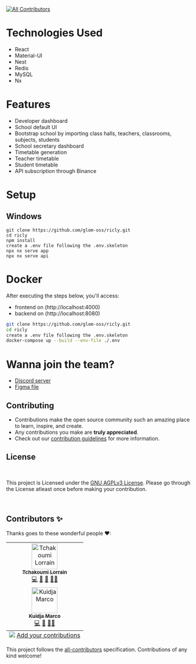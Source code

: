 <!-- ALL-CONTRIBUTORS-BADGE:START - Do not remove or modify this section -->
[![All Contributors](https://img.shields.io/badge/all_contributors-2-blue.svg?style=flat-square)](#contributors-)
<!-- ALL-CONTRIBUTORS-BADGE:END -->

# Technologies Used

- React
- Material-UI
- Nest
- Redis
- MySQL
- Nx

# Features

- Developer dashboard
- School default UI
- Bootstrap school by importing class halls, teachers, classrooms, subjects, students
- School secretary dashboard
- Timetable generation
- Teacher timetable
- Student timetable
- API subscription through Binance

# Setup

## Windows

```
git clone https://github.com/glom-oss/ricly.git
cd ricly
npm install
create a .env file following the .env.skeleton
npx nx serve app
npx nx serve api
```

# Docker

After executing the steps below, you'll access: 

- frontend on (http://localhost:4000)
- backend on (http://localhost:8080)

```bash
git clone https://github.com/glom-oss/ricly.git
cd ricly
create a .env file following the .env.skeleton
docker-compose up --build --env-file ./.env
```


# Wanna join the team?

- [Discord server](https://discord.gg/UHy7nTc5bC)
- [Figma file](https://www.figma.com/file/VhtjscZ9QpvMMVmM2BEe8J/RICLY?node-id=0%3A1&t=Yu9Heut8hzfaQtbw-1)


##  Contributing

- Contributions make the open source community such an amazing place to learn, inspire, and create.
- Any contributions you make are **truly appreciated**.
- Check out our [contribution guidelines](/CONTRIBUTING.md) for more information.

<h2>
License
</h2>

<br>
<p>
This project is Licensed under the <a href="./LICENSE">GNU AGPLv3 License</a>. Please go through the License atleast once before making your contribution. </p>
<br>

## Contributors ✨

Thanks goes to these wonderful people ❤:

<!-- ALL-CONTRIBUTORS-LIST:START - Do not remove or modify this section -->
<!-- prettier-ignore-start -->
<!-- markdownlint-disable -->
<table>
  <tbody>
    <tr>
      <td align="center"><a href="https://github.com/tchakoumi"><img src="https://avatars.githubusercontent.com/u/43315117?s=400&v=4?s=70" width="70px;" alt="Tchakoumi Lorrain"/><br /><sub><b>Tchakoumi Lorrain</b></sub></a><br /><a href="https://github.com/glom-oss/ricly/commits?author=tchakoumi" title="Code">💻</a> <a href="https://github.com/glom-oss/ricly/pulls?q=is%3Apr+reviewed-by%3Atchakoumi" title="Reviewed Pull Requests">👀</a> <a href="#projectManagement-tchakoumi" title="Project Management">📆</a> <a href="#design-tchakoumi" title="Design">🎨</a><a href="#ideas-tchakoumi" title="Ideas, Planning, & Feedback">🤔</a></td>
    </tr>
    <tr>
      <td align="center"><a href="https://github.com/marcjazz"><img src="https://avatars.githubusercontent.com/u/61763373?v=4?s=70" width="70px;" alt="Kuidja Marco"/><br /><sub><b>Kuidja Marco</b></sub></a><br /><a href="https://github.com/glom-oss/ricly/commits?author=marcjazz" title="Code">💻</a> <a href="https://github.com/glom-oss/ricly/pulls?q=is%3Apr+reviewed-by%3Amarcjazz" title="Reviewed Pull Requests">👀</a> <a href="#projectManagement-marcjazz" title="Project Management">📆</a><a href="#ideas-marcjazz" title="Ideas, Planning, & Feedback">🤔</a></td>
    </tr>
  </tbody>
  <tfoot>
    <tr>
      <td align="center" size="13px" colspan="7">
        <img src="https://raw.githubusercontent.com/all-contributors/all-contributors-cli/1b8533af435da9854653492b1327a23a4dbd0a10/assets/logo-small.svg">
          <a href="https://all-contributors.js.org/docs/en/bot/usage">Add your contributions</a>
        </img>
      </td>
    </tr>
  </tfoot>
</table>

<!-- markdownlint-restore -->
<!-- prettier-ignore-end -->

<!-- ALL-CONTRIBUTORS-LIST:END -->

This project follows the [all-contributors](https://github.com/all-contributors/all-contributors) specification. Contributions of any kind welcome!
